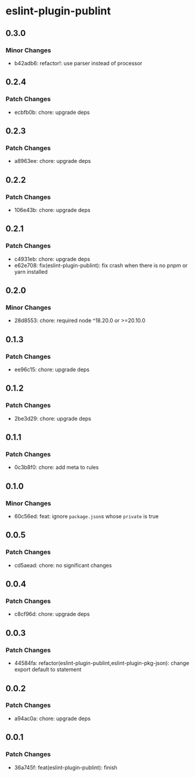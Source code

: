 # eslint-plugin-publint

## 0.3.0

### Minor Changes

- b42adb6: refactor!: use parser instead of processor

## 0.2.4

### Patch Changes

- ecbfb0b: chore: upgrade deps

## 0.2.3

### Patch Changes

- a8963ee: chore: upgrade deps

## 0.2.2

### Patch Changes

- 106e43b: chore: upgrade deps

## 0.2.1

### Patch Changes

- c4931eb: chore: upgrade deps
- e62e708: fix(eslint-plugin-publint): fix crash when there is no pnpm or yarn installed

## 0.2.0

### Minor Changes

- 28d8553: chore: required node ^18.20.0 or >=20.10.0

## 0.1.3

### Patch Changes

- ee96c15: chore: upgrade deps

## 0.1.2

### Patch Changes

- 2be3d29: chore: upgrade deps

## 0.1.1

### Patch Changes

- 0c3b8f0: chore: add meta to rules

## 0.1.0

### Minor Changes

- 60c56ed: feat: ignore `package.json`s whose `private` is true

## 0.0.5

### Patch Changes

- cd5aead: chore: no significant changes

## 0.0.4

### Patch Changes

- c8cf96d: chore: upgrade deps

## 0.0.3

### Patch Changes

- 44584fa: refactor(eslint-plugin-publint,eslint-plugin-pkg-json): change export default to statement

## 0.0.2

### Patch Changes

- a94ac0a: chore: upgrade deps

## 0.0.1

### Patch Changes

- 36a745f: feat(eslint-plugin-publint): finish
